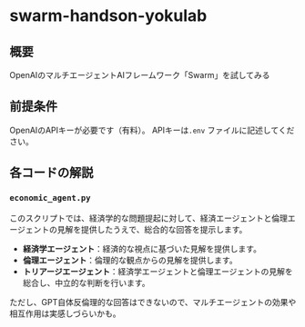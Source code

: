 # swarm-handson-yokulab

## 概要
OpenAIのマルチエージェントAIフレームワーク「Swarm」を試してみる

## 前提条件
OpenAIのAPIキーが必要です（有料）。
APIキーは`.env` ファイルに記述してください。

## 各コードの解説

### `economic_agent.py`
このスクリプトでは、経済学的な問題提起に対して、経済エージェントと倫理エージェントの見解を提供したうえで、総合的な回答を提示します。
- **経済学エージェント**：経済的な視点に基づいた見解を提供します。
- **倫理エージェント**：倫理的な観点からの見解を提供します。
- **トリアージエージェント**：経済学エージェントと倫理エージェントの見解を総合し、中立的な判断を行います。

ただし、GPT自体反倫理的な回答はできないので、マルチエージェントの効果や相互作用は実感しづらいかも。
